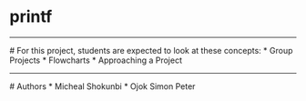 # printf
<hr>
# For this project, students are expected to look at these concepts:
* Group Projects
* Flowcharts
* Approaching a Project
<hr>
# Authors
* Micheal Shokunbi
* Ojok Simon Peter
